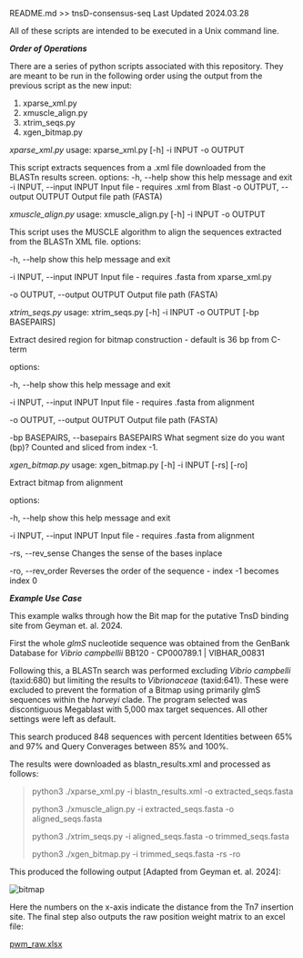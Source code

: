README.md >> tnsD-consensus-seq
Last Updated 2024.03.28

All of these scripts are intended to be executed in a Unix command line. 

_**Order of Operations**_

There are a series of python scripts associated with this repository. They are meant to be run in the following order using the output from the previous script as the new input:
1. xparse_xml.py
2. xmuscle_align.py
3. xtrim_seqs.py
4. xgen_bitmap.py


_xparse_xml.py_
usage: xparse_xml.py [-h] -i INPUT -o OUTPUT

This script extracts sequences from a .xml file downloaded from the BLASTn results screen.
options:
  -h, --help            show this help message and exit
  -i INPUT, --input INPUT
                        Input file - requires .xml from Blast
  -o OUTPUT, --output OUTPUT
                        Output file path (FASTA)


_xmuscle_align.py_
usage: xmuscle_align.py [-h] -i INPUT -o OUTPUT

This script uses the MUSCLE algorithm to align the sequences extracted from the BLASTn XML file. 
options:

  -h, --help            show this help message and exit
  
  -i INPUT, --input INPUT
                        Input file - requires .fasta from xparse_xml.py
                        
  -o OUTPUT, --output OUTPUT
                        Output file path (FASTA)


_xtrim_seqs.py_
usage: xtrim_seqs.py [-h] -i INPUT -o OUTPUT [-bp BASEPAIRS]

Extract desired region for bitmap construction - default is 36 bp from C-term

options:

  -h, --help            show this help message and exit
  
  -i INPUT, --input INPUT
                        Input file - requires .fasta from alignment
                        
  -o OUTPUT, --output OUTPUT
                        Output file path (FASTA)
                        
  -bp BASEPAIRS, --basepairs BASEPAIRS
                        What segment size do you want (bp)? Counted and sliced from index -1.

_xgen_bitmap.py_
usage: xgen_bitmap.py [-h] -i INPUT [-rs] [-ro]

Extract bitmap from alignment

options:

  -h, --help            show this help message and exit
  
  -i INPUT, --input INPUT
                        Input file - requires .fasta from alignment
                        
  -rs, --rev_sense      Changes the sense of the bases inplace
  
  -ro, --rev_order      Reverses the order of the sequence - index -1 becomes index 0


**_Example Use Case_**

This example walks through how the Bit map for the putative TnsD binding site from Geyman et. al. 2024.

First the whole _glmS_ nucleotide sequence was obtained from the GenBank Database for _Vibrio campbellii_ BB120 - CP000789.1 | VIBHAR_00831

Following this, a BLASTn search was performed excluding _Vibrio campbelli_ (taxid:680) but limiting the results to _Vibrionaceae_ (taxid:641). These were excluded to prevent the formation of a Bitmap using primarily glmS sequences within the _harveyi_ clade.
The program selected was discontiguous Megablast with 5,000 max target sequences. All other settings were left as default.

This search produced 848 sequences with percent Identities between 65% and 97% and Query Converages between 85% and 100%. 

The results were downloaded as blastn_results.xml and processed as follows:

> python3 ./xparse_xml.py -i blastn_results.xml -o extracted_seqs.fasta
> 
> python3 ./xmuscle_align.py -i extracted_seqs.fasta -o aligned_seqs.fasta
> 
> python3 ./xtrim_seqs.py -i aligned_seqs.fasta -o trimmed_seqs.fasta
> 
> python3 ./xgen_bitmap.py -i trimmed_seqs.fasta -rs -ro

This produced the following output [Adapted from Geyman et. al. 2024]:

![bitmap](https://github.com/ljgeyman/tnsD-consensus-seq/assets/125898022/1d6f9678-d6f7-444f-a2ec-68745baede07)

Here the numbers on the x-axis indicate the distance from the Tn7 insertion site. The final step also outputs the raw position weight matrix to an excel file:

[pwm_raw.xlsx](https://github.com/ljgeyman/tnsD-consensus-seq/files/14793466/pwm_raw.xlsx)
